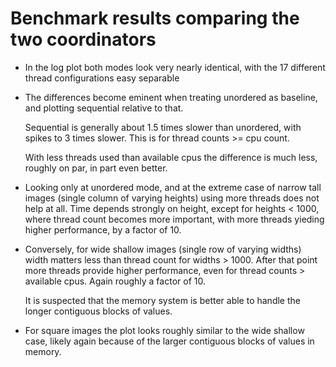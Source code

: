 # Benchmark results comparing the two coordinators

  - In the log plot both modes look very nearly identical, with the
    17 different thread configurations easy separable

  - The differences become eminent when treating unordered as
    baseline, and plotting sequential relative to that.

    Sequential is generally about 1.5 times slower than unordered,
    with spikes to 3 times slower. This is for thread counts >= cpu
    count.

    With less threads used than available cpus the difference is much
    less, roughly on par, in part even better.

  - Looking only at unordered mode, and at the extreme case of narrow
    tall images (single column of varying heights) using more threads
    does not help at all. Time depends strongly on height, except for
    heights < 1000, where thread count becomes more important, with
    more threads yieding higher performance, by a factor of 10.

  - Conversely, for wide shallow images (single row of varying widths)
    width matters less than thread count for widths > 1000. After that
    point more threads provide higher performance, even for thread
    counts > available cpus. Again roughly a factor of 10.

    It is suspected that the memory system is better able to handle
    the longer contiguous blocks of values.

  - For square images the plot looks roughly similar to the wide
    shallow case, likely again because of the larger contiguous blocks
    of values in memory.
